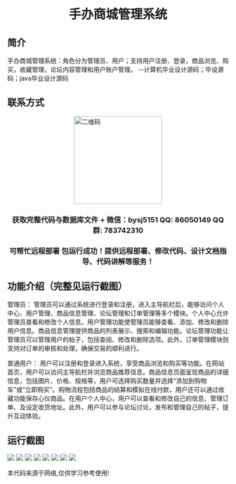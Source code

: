 <p><h1 align="center">手办商城管理系统</h1></p>

## 简介
手办商城管理系统：角色分为管理员、用户；支持用户注册、登录，商品浏览、购买，收藏管理，论坛内容管理和用户账户管理。    --计算机毕业设计源码；毕设源码；java毕业设计源码


## 联系方式
<img src="https://bs-1329754181.cos.ap-shanghai.myqcloud.com/wx.jpg" alt="二维码" style="display: block; margin: 0 auto;" width="200px">
<p><h3 align="center">获取完整代码与数据库文件 + 微信：bysj5151 QQ: 86050149 QQ群: 783742310</h3></p>
<p><h3 align="center">可帮忙远程部署 包运行成功！提供远程部署、修改代码、设计文档指导、代码讲解等服务！</h3></p>

## 功能介绍（完整见运行截图）
管理员： 管理员可以通过系统进行登录和注册，进入主导航栏后，能够访问个人中心、用户管理、商品信息管理、论坛管理和订单管理等多个模块。个人中心允许管理员查看和修改个人信息。用户管理功能使管理员能够查看、添加、修改和删除用户信息。商品信息管理提供商品的列表展示、搜索和编辑功能。论坛管理功能让管理员可以管理用户的帖子，包括查阅、修改和删除选项。此外，订单管理模块则支持对订单的审核和处理，确保交易的顺利进行。

普通用户： 用户可以注册和登录进入系统，享受商品浏览和购买等功能。在网站首页，用户可以访问主导航栏并浏览商品推荐信息。商品信息页面呈现商品的详细信息，包括图片、价格、规格等，用户可选择购买数量并选择“添加到购物车”或“立即购买”。购物流程包括商品的结算和模拟在线付款，用户还可以通过收藏功能保存心仪商品。在用户个人中心，用户可以查看和修改自己的信息、管理订单、及设定收货地址。此外，用户可以参与论坛讨论，发布和管理自己的帖子，提升互动体验。


## 运行截图
![](imgs/588112-20230724112624273-755856118.png)
![](imgs/588112-20230724112629250-417632237.png)
![](imgs/588112-20230724112633141-670123614.png)
![](imgs/588112-20230724112636814-332247924.png)
![](imgs/588112-20230724112646795-1481761893.png)
![](imgs/588112-20230724112729945-747750846.png)
![](imgs/588112-20230724112734652-1554706118.png)
![](imgs/588112-20230724112739699-1119586020.png)

<p>本代码来源于网络,仅供学习参考使用!</p>
